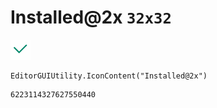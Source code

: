 # Installed@2x `32x32`
<img src="/img/Installed@2x.png" width=32 height=32>

``` CSharp
EditorGUIUtility.IconContent("Installed@2x")
```
```
6223114327627550440
```
